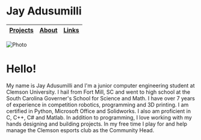 # Jay Adusumilli


| [Projects](projects.md) | [About](about.md) | [Links](links.md) |
| :--- | :--- | :--- |


![Photo](https://i.ibb.co/TYTNnyT/small.jpg)

# Hello!
My name is Jay Adusumilli and I'm a junior computer engineering student at Clemson University. I hail from Fort Mill, SC and went to high school at the South Carolina Governer's School for Science and Math. I have over 7 years of experience in competition robotics, programming and 3D printing. I am certified in Python, Microsoft Office and Solidworks. I also am proficient in C, C++, C# and Matlab. In addition to programming, I love working with my hands designing and building projects. In my free time I play for and help manage the Clemson esports club as the Community Head. 

